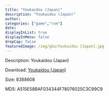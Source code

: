 ```yaml
---
title: "Youkaidou (Japan)"
description: "Youkaidou (Japan)"
author: 
categories: ["game","rom"]
date: 
displayInList: true
displayInMenu: false
dropCap: false
featuredImage: /img/gba/Youkaidou [Japan].jpg
---
```


Description: Youkaidou (Japan)

Download: <a style="text-decoration:underline;" href="https://mega.nz/#!vDYSHQDR!mdMjgHSz7E1_qc1PTDiA0TtVAJp6gMCgV7hMa3rNYLA" target = "_blank" rel = "nofollow" > Youkaidou (Japan)</a>

Size: 8388608

MD5: A515E58BAF034344F78076025C3C99C9

